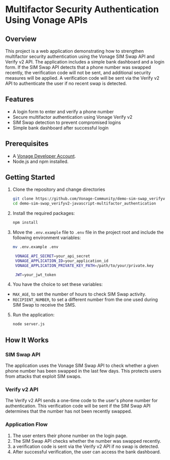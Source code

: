 # Multifactor Security Authentication Using Vonage APIs

## Overview

This project is a web application demonstrating how to strengthen multifactor security authentication using the Vonage SIM Swap API and Verify v2 API. The application includes a simple bank dashboard and a login form. If the SIM Swap API detects that a phone number was swapped recently, the verification code will not be sent, and additional security measures will be applied. A verification code will be sent via the Verify v2 API to authenticate the user if no recent swap is detected.

## Features

- A login form to enter and verify a phone number
- Secure multifactor authentication using Vonage Verify v2
- SIM Swap detection to prevent compromised logins
- Simple bank dashboard after successful login

## Prerequisites

- A [Vonage Developer Account](https://developer.vonage.com).
- Node.js and npm installed.

## Getting Started

1. Clone the repository and change directories
   ```bash
   git clone https://github.com/Vonage-Community/demo-sim-swap_verifyv2-javascript-multifactor_authentication
   cd demo-sim-swap_verifyv2-javascript-multifactor_authentication
   ```
2. Install the required packages:
   ```bash
   npm install
   ```

3. Move the `.env.example` file to `.env` file in the project root and include the following environment variables:
   ```bash
   mv .env.example .env
   ```
   ```bash
    VONAGE_API_SECRET=your_api_secret
    VONAGE_APPLICATION_ID=your_application_id
    VONAGE_APPLICATION_PRIVATE_KEY_PATH=/path/to/your/private.key

    JWT=your_jwt_token
   ```

4. You have the choice to set these variables:

* `MAX_AGE`, to set the number of hours to check SIM Swap activity.
* `RECIPIENT_NUMBER`, to set a different number from the one used during SIM Swap to receive the SMS.

5. Run the application:
   ```bash
   node server.js
   ```

## How It Works

### SIM Swap API

The application uses the Vonage SIM Swap API to check whether a given phone number has been swapped in the last few days. This protects users from attacks that exploit SIM swaps.

### Verify v2 API

The Verify v2 API sends a one-time code to the user's phone number for authentication. This verification code will be sent if the SIM Swap API determines that the number has not been recently swapped.

### Application Flow

1. The user enters their phone number on the login page.
2. The SIM Swap API checks whether the number was swapped recently.
3. a verification code is sent via the Verify v2 API if no swap is detected.
4. After successful verification, the user can access the bank dashboard.
